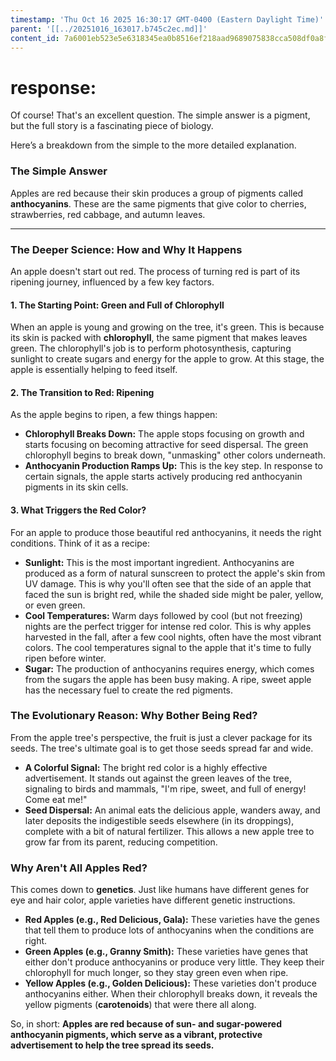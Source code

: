 ```yaml
---
timestamp: 'Thu Oct 16 2025 16:30:17 GMT-0400 (Eastern Daylight Time)'
parent: '[[../20251016_163017.b745c2ec.md]]'
content_id: 7a6001eb523e5e6318345ea0b8516ef218aad9689075838cca508df0a8fdbdb5
---
```


# response:

Of course! That's an excellent question. The simple answer is a pigment, but the full story is a fascinating piece of biology.

Here’s a breakdown from the simple to the more detailed explanation.

### The Simple Answer

Apples are red because their skin produces a group of pigments called **anthocyanins**. These are the same pigments that give color to cherries, strawberries, red cabbage, and autumn leaves.

***

### The Deeper Science: How and Why It Happens

An apple doesn't start out red. The process of turning red is part of its ripening journey, influenced by a few key factors.

#### 1. The Starting Point: Green and Full of Chlorophyll

When an apple is young and growing on the tree, it's green. This is because its skin is packed with **chlorophyll**, the same pigment that makes leaves green. The chlorophyll's job is to perform photosynthesis, capturing sunlight to create sugars and energy for the apple to grow. At this stage, the apple is essentially helping to feed itself.

#### 2. The Transition to Red: Ripening

As the apple begins to ripen, a few things happen:

* **Chlorophyll Breaks Down:** The apple stops focusing on growth and starts focusing on becoming attractive for seed dispersal. The green chlorophyll begins to break down, "unmasking" other colors underneath.
* **Anthocyanin Production Ramps Up:** This is the key step. In response to certain signals, the apple starts actively producing red anthocyanin pigments in its skin cells.

#### 3. What Triggers the Red Color?

For an apple to produce those beautiful red anthocyanins, it needs the right conditions. Think of it as a recipe:

* **Sunlight:** This is the most important ingredient. Anthocyanins are produced as a form of natural sunscreen to protect the apple's skin from UV damage. This is why you'll often see that the side of an apple that faced the sun is bright red, while the shaded side might be paler, yellow, or even green.
* **Cool Temperatures:** Warm days followed by cool (but not freezing) nights are the perfect trigger for intense red color. This is why apples harvested in the fall, after a few cool nights, often have the most vibrant colors. The cool temperatures signal to the apple that it's time to fully ripen before winter.
* **Sugar:** The production of anthocyanins requires energy, which comes from the sugars the apple has been busy making. A ripe, sweet apple has the necessary fuel to create the red pigments.

### The Evolutionary Reason: Why Bother Being Red?

From the apple tree's perspective, the fruit is just a clever package for its seeds. The tree's ultimate goal is to get those seeds spread far and wide.

* **A Colorful Signal:** The bright red color is a highly effective advertisement. It stands out against the green leaves of the tree, signaling to birds and mammals, "I'm ripe, sweet, and full of energy! Come eat me!"
* **Seed Dispersal:** An animal eats the delicious apple, wanders away, and later deposits the indigestible seeds elsewhere (in its droppings), complete with a bit of natural fertilizer. This allows a new apple tree to grow far from its parent, reducing competition.

### Why Aren't All Apples Red?

This comes down to **genetics**. Just like humans have different genes for eye and hair color, apple varieties have different genetic instructions.

* **Red Apples (e.g., Red Delicious, Gala):** These varieties have the genes that tell them to produce lots of anthocyanins when the conditions are right.
* **Green Apples (e.g., Granny Smith):** These varieties have genes that either don't produce anthocyanins or produce very little. They keep their chlorophyll for much longer, so they stay green even when ripe.
* **Yellow Apples (e.g., Golden Delicious):** These varieties don't produce anthocyanins either. When their chlorophyll breaks down, it reveals the yellow pigments (**carotenoids**) that were there all along.

So, in short: **Apples are red because of sun- and sugar-powered anthocyanin pigments, which serve as a vibrant, protective advertisement to help the tree spread its seeds.**
